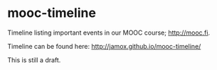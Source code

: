 mooc-timeline
=============

Timeline listing important events in our MOOC course; http://mooc.fi.

Timeline can be found here: http://jamox.github.io/mooc-timeline/

This is still a draft.
